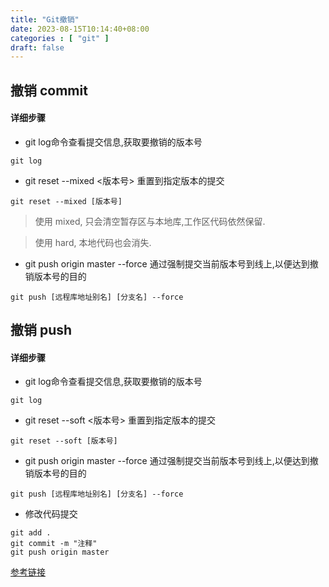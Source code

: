 ```yaml
---
title: "Git撤销"
date: 2023-08-15T10:14:40+08:00
categories : [ "git" ]
draft: false
---
```


## 撤销 commit
#### 详细步骤
- git log命令查看提交信息,获取要撤销的版本号
```shell
git log
```

- git reset --mixed <版本号> 重置到指定版本的提交
```shell
git reset --mixed [版本号]
```
> 使用 mixed, 只会清空暂存区与本地库,工作区代码依然保留.

> 使用 hard, 本地代码也会消失.

- git push origin master --force 通过强制提交当前版本号到线上,以便达到撤销版本号的目的
```shell
git push [远程库地址别名] [分支名] --force
```

## 撤销 push
#### 详细步骤
- git log命令查看提交信息,获取要撤销的版本号
```shell
git log
```

- git reset --soft <版本号> 重置到指定版本的提交
```shell
git reset --soft [版本号]
```

- git push origin master --force 通过强制提交当前版本号到线上,以便达到撤销版本号的目的
```shell
git push [远程库地址别名] [分支名] --force
```

- 修改代码提交
```shell
git add .
git commit -m "注释"
git push origin master
```

[参考链接](https://www.jianshu.com/p/c2ec5f06cf1a)